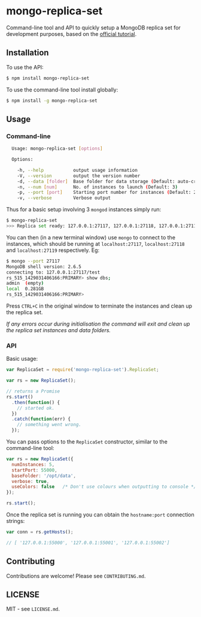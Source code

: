 # mongo-replica-set

Command-line tool and API to quickly setup a MongoDB replica set for 
development purposes, based on the [official tutorial](http://docs.mongodb.org/manual/tutorial/deploy-replica-set-for-testing/).

## Installation

To use the API:

```bash
$ npm install mongo-replica-set
```

To use the command-line tool install globally:

```bash
$ npm install -g mongo-replica-set
```

## Usage

### Command-line

```bash
  Usage: mongo-replica-set [options]

  Options:

    -h, --help           output usage information
    -V, --version        output the version number
    -d, --data [folder]  Base folder for data storage (Default: auto-created folder in system temp folder)
    -n, --num [num]      No. of instances to launch (Default: 3)
    -p, --port [port]    Starting port number for instances (Default: 27117)
    -v, --verbose        Verbose output
```

Thus for a basic setup involving 3 `mongod` instances simply run:

```bash
$ mongo-replica-set
>>> Replica set ready: 127.0.0.1:27117, 127.0.0.1:27118, 127.0.0.1:27119
```

You can then (in a new terminal window) use `mongo` to connect to the instances, 
which should be running at `localhost:27117`, `localhost:27118` and 
`localhost:27119` respectively. Eg:

```bash
$ mongo --port 27117
MongoDB shell version: 2.6.5
connecting to: 127.0.0.1:27117/test
rs_515_1429031406166:PRIMARY> show dbs;
admin  (empty)
local  0.281GB
rs_515_1429031406166:PRIMARY> 
```
Press `CTRL+C` in the original window to terminate the instances and clean up 
the replica set.

_If any errors occur during initialisation the command will exit and clean up 
the replica set instances and data folders._

### API

Basic usage:

```js
var ReplicaSet = require('mongo-replica-set').ReplicaSet;

var rs = new ReplicaSet();

// returns a Promise
rs.start()
  .then(function() {
    // started ok.
  })
  .catch(function(err) {
    // something went wrong.
  });
```

You can pass options to the `ReplicaSet` constructor, similar to the command-line 
tool:

```js
var rs = new ReplicaSet({
  numInstances: 5,
  startPort: 55000,       
  baseFolder: '/opt/data',
  verbose: true,
  useColors: false   /* Don't use colours when outputting to console */
});

rs.start();
```

Once the replica set is running you can obtain the `hostname:port` connection 
strings:

```js
var conn = rs.getHosts();

// [ '127.0.0.1:55000', '127.0.0.1:55001', '127.0.0.1:55002']
``` 

## Contributing

Contributions are welcome! Please see `CONTRIBUTING.md`.

## LICENSE

MIT - see `LICENSE.md`.

